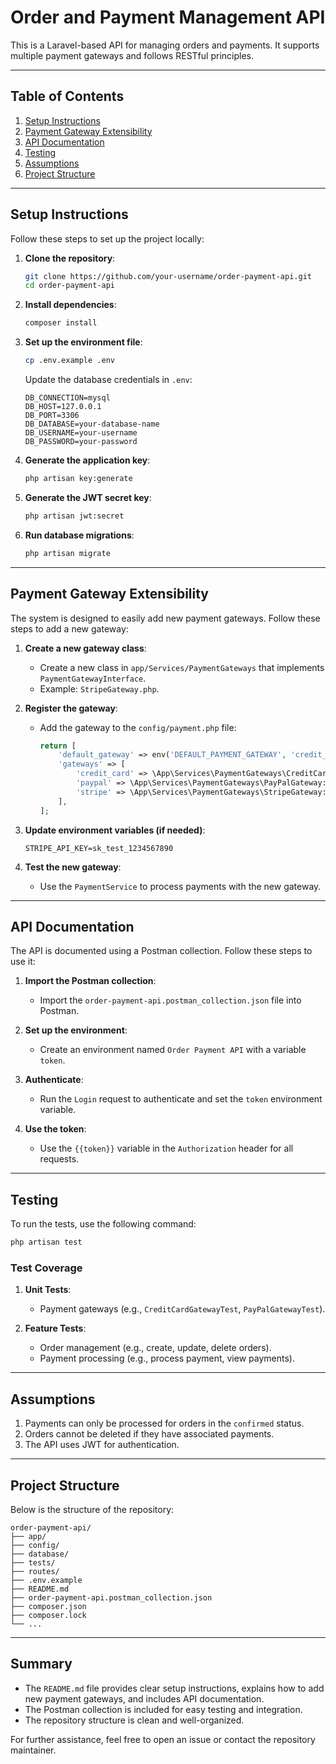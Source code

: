 # Order and Payment Management API

This is a Laravel-based API for managing orders and payments. It supports multiple payment gateways and follows RESTful principles.

---

## Table of Contents
1. [Setup Instructions](#setup-instructions)
2. [Payment Gateway Extensibility](#payment-gateway-extensibility)
3. [API Documentation](#api-documentation)
4. [Testing](#testing)
5. [Assumptions](#assumptions)
6. [Project Structure](#project-structure)

---

## Setup Instructions

Follow these steps to set up the project locally:

1. **Clone the repository**:
   ```bash
   git clone https://github.com/your-username/order-payment-api.git
   cd order-payment-api
   ```

2. **Install dependencies**:
   ```bash
   composer install
   ```

3. **Set up the environment file**:
   ```bash
   cp .env.example .env
   ```
   Update the database credentials in `.env`:
   ```env
   DB_CONNECTION=mysql
   DB_HOST=127.0.0.1
   DB_PORT=3306
   DB_DATABASE=your-database-name
   DB_USERNAME=your-username
   DB_PASSWORD=your-password
   ```

4. **Generate the application key**:
   ```bash
   php artisan key:generate
   ```

5. **Generate the JWT secret key**:
   ```bash
   php artisan jwt:secret
   ```

6. **Run database migrations**:
   ```bash
   php artisan migrate
   ```

---

## Payment Gateway Extensibility

The system is designed to easily add new payment gateways. Follow these steps to add a new gateway:

1. **Create a new gateway class**:
   - Create a new class in `app/Services/PaymentGateways` that implements `PaymentGatewayInterface`.
   - Example: `StripeGateway.php`.

2. **Register the gateway**:
   - Add the gateway to the `config/payment.php` file:
     ```php
     return [
         'default_gateway' => env('DEFAULT_PAYMENT_GATEWAY', 'credit_card'),
         'gateways' => [
             'credit_card' => \App\Services\PaymentGateways\CreditCardGateway::class,
             'paypal' => \App\Services\PaymentGateways\PayPalGateway::class,
             'stripe' => \App\Services\PaymentGateways\StripeGateway::class,
         ],
     ];
     ```

3. **Update environment variables (if needed)**:
   ```env
   STRIPE_API_KEY=sk_test_1234567890
   ```

4. **Test the new gateway**:
   - Use the `PaymentService` to process payments with the new gateway.

---

## API Documentation

The API is documented using a Postman collection. Follow these steps to use it:

1. **Import the Postman collection**:
   - Import the `order-payment-api.postman_collection.json` file into Postman.

2. **Set up the environment**:
   - Create an environment named `Order Payment API` with a variable `token`.

3. **Authenticate**:
   - Run the `Login` request to authenticate and set the `token` environment variable.

4. **Use the token**:
   - Use the `{{token}}` variable in the `Authorization` header for all requests.

---

## Testing

To run the tests, use the following command:
```bash
php artisan test
```

### Test Coverage

1. **Unit Tests**:
   - Payment gateways (e.g., `CreditCardGatewayTest`, `PayPalGatewayTest`).

2. **Feature Tests**:
   - Order management (e.g., create, update, delete orders).
   - Payment processing (e.g., process payment, view payments).

---

## Assumptions

1. Payments can only be processed for orders in the `confirmed` status.
2. Orders cannot be deleted if they have associated payments.
3. The API uses JWT for authentication.

---

## Project Structure

Below is the structure of the repository:
```
order-payment-api/
├── app/
├── config/
├── database/
├── tests/
├── routes/
├── .env.example
├── README.md
├── order-payment-api.postman_collection.json
├── composer.json
├── composer.lock
└── ...
```

---

## Summary

- The `README.md` file provides clear setup instructions, explains how to add new payment gateways, and includes API documentation.
- The Postman collection is included for easy testing and integration.
- The repository structure is clean and well-organized.

For further assistance, feel free to open an issue or contact the repository maintainer.

